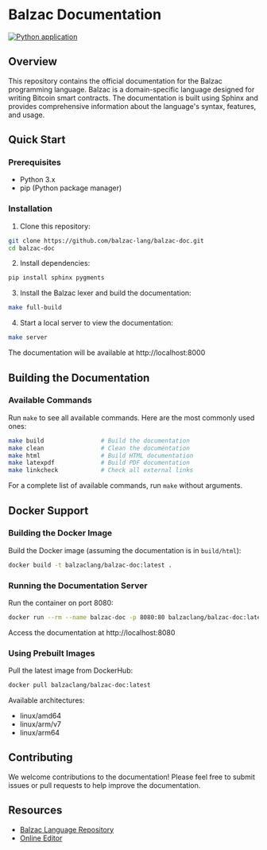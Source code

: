 # Balzac Documentation
[![Python application](https://github.com/balzac-lang/balzac-doc/actions/workflows/python-app.yml/badge.svg)](https://github.com/balzac-lang/balzac-doc/actions/workflows/python-app.yml)

## Overview

This repository contains the official documentation for the Balzac programming language. Balzac is a domain-specific language designed for writing Bitcoin smart contracts. The documentation is built using Sphinx and provides comprehensive information about the language's syntax, features, and usage.

## Quick Start

### Prerequisites

- Python 3.x
- pip (Python package manager)

### Installation

1. Clone this repository:
```bash
git clone https://github.com/balzac-lang/balzac-doc.git
cd balzac-doc
```

2. Install dependencies:
```bash
pip install sphinx pygments
```

3. Install the Balzac lexer and build the documentation:
```bash
make full-build
```

4. Start a local server to view the documentation:
```bash
make server
```

The documentation will be available at http://localhost:8000

## Building the Documentation

### Available Commands

Run `make` to see all available commands. Here are the most commonly used ones:

```bash
make build                # Build the documentation
make clean                # Clean the documentation
make html                 # Build HTML documentation
make latexpdf             # Build PDF documentation
make linkcheck            # Check all external links
```

For a complete list of available commands, run `make` without arguments.

## Docker Support

### Building the Docker Image

Build the Docker image (assuming the documentation is in `build/html`):

```bash
docker build -t balzaclang/balzac-doc:latest .
```

### Running the Documentation Server

Run the container on port 8080:

```bash
docker run --rm --name balzac-doc -p 8080:80 balzaclang/balzac-doc:latest
```

Access the documentation at http://localhost:8080

### Using Prebuilt Images

Pull the latest image from DockerHub:

```bash
docker pull balzaclang/balzac-doc:latest
```

Available architectures:
- linux/amd64
- linux/arm/v7
- linux/arm64

## Contributing

We welcome contributions to the documentation! Please feel free to submit issues or pull requests to help improve the documentation.


## Resources

- [Balzac Language Repository](https://github.com/balzac-lang/balzac)
- [Online Editor](http://blockchain.unica.it/balzac/)
